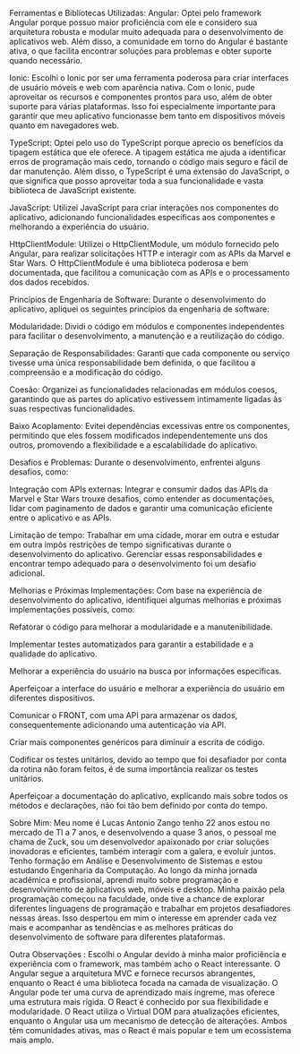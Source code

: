 Ferramentas e Bibliotecas Utilizadas:
Angular: Optei pelo framework Angular porque possuo maior proficiência com ele e considero sua arquitetura robusta e modular muito adequada para o desenvolvimento de aplicativos web. Além disso, a comunidade em torno do Angular é bastante ativa, o que facilita encontrar soluções para problemas e obter suporte quando necessário.

Ionic: Escolhi o Ionic por ser uma ferramenta poderosa para criar interfaces de usuário móveis e web com aparência nativa. Com o Ionic, pude aproveitar os recursos e componentes prontos para uso, além de obter suporte para várias plataformas. Isso foi especialmente importante para garantir que meu aplicativo funcionasse bem tanto em dispositivos móveis quanto em navegadores web.

TypeScript: Optei pelo uso do TypeScript porque aprecio os benefícios da tipagem estática que ele oferece. A tipagem estática me ajuda a identificar erros de programação mais cedo, tornando o código mais seguro e fácil de dar manutenção. Além disso, o TypeScript é uma extensão do JavaScript, o que significa que posso aproveitar toda a sua funcionalidade e vasta biblioteca de JavaScript existente.

JavaScript: Utilizei JavaScript para criar interações nos componentes do aplicativo, adicionando funcionalidades específicas aos componentes e melhorando a experiência do usuário.

HttpClientModule: Utilizei o HttpClientModule, um módulo fornecido pelo Angular, para realizar solicitações HTTP e interagir com as APIs da Marvel e Star Wars. O HttpClientModule é uma biblioteca poderosa e bem documentada, que facilitou a comunicação com as APIs e o processamento dos dados recebidos.




Princípios de Engenharia de Software:
Durante o desenvolvimento do aplicativo, apliquei os seguintes princípios da engenharia de software:

Modularidade: Dividi o código em módulos e componentes independentes para facilitar o desenvolvimento, a manutenção e a reutilização do código.

Separação de Responsabilidades: Garanti que cada componente ou serviço tivesse uma única responsabilidade bem definida, o que facilitou a compreensão e a modificação do código.

Coesão: Organizei as funcionalidades relacionadas em módulos coesos, garantindo que as partes do aplicativo estivessem intimamente ligadas às suas respectivas funcionalidades.

Baixo Acoplamento: Evitei dependências excessivas entre os componentes, permitindo que eles fossem modificados independentemente uns dos outros, promovendo a flexibilidade e a escalabilidade do aplicativo.




Desafios e Problemas:
Durante o desenvolvimento, enfrentei alguns desafios, como:

Integração com APIs externas: Integrar e consumir dados das APIs da Marvel e Star Wars trouxe desafios, como entender as documentações, lidar com paginamento de dados e garantir uma comunicação eficiente entre o aplicativo e as APIs.

Limitação de tempo: Trabalhar em uma cidade, morar em outra e estudar em outra impôs restrições de tempo significativas durante o desenvolvimento do aplicativo. Gerenciar essas responsabilidades e encontrar tempo adequado para o desenvolvimento foi um desafio adicional.




Melhorias e Próximas Implementações:
Com base na experiência de desenvolvimento do aplicativo, identifiquei algumas melhorias e próximas implementações possíveis, como:

Refatorar o código para melhorar a modularidade e a manutenibilidade.

Implementar testes automatizados para garantir a estabilidade e a qualidade do aplicativo.

Melhorar a experiência do usuário na busca por informações específicas.

Aperfeiçoar a interface do usuário e melhorar a experiência do usuário em diferentes dispositivos.

Comunicar o FRONT, com uma API para armazenar os dados, consequentemente adicionando uma autenticação via API.

Criar mais componentes genéricos para diminuir a escrita de código.

Codificar os testes unitários, devido ao tempo que foi desafiador por conta da rotina não foram feitos, é de suma importância realizar os testes
unitários.

Aperfeiçoar a documentação do aplicativo, explicando mais sobre todos os métodos e declarações, não foi tão bem definido por conta do tempo.




Sobre Mim:
Meu nome é Lucas Antonio Zango tenho 22 anos estou no mercado de TI a 7 anos, e desenvolvendo a quase 3 anos, o pessoal me chama de Zuck, sou um desenvolvedor apaixonado por criar soluções inovadoras e eficientes, também interagir com a galera, e evoluir juntos. Tenho formação em Análise e Desenvolvimento de Sistemas e estou estudando Engenharia da Computação. Ao longo da minha jornada acadêmica e profissional, aprendi muito sobre programação e desenvolvimento de aplicativos web, móveis e desktop.
Minha paixão pela programação começou na faculdade, onde tive a chance de explorar diferentes linguagens de programação e trabalhar em projetos desafiadores nessas áreas. Isso despertou em mim o interesse em aprender cada vez mais e acompanhar as tendências e as melhores práticas do desenvolvimento de software para diferentes plataformas.




Outra Observações :
Escolhi o Angular devido à minha maior proficiência e experiência com o framework, mas também acho o React interessante. O Angular segue a arquitetura MVC e fornece recursos abrangentes, enquanto o React é uma biblioteca focada na camada de visualização. O Angular pode ter uma curva de aprendizado mais íngreme, mas oferece uma estrutura mais rígida. O React é conhecido por sua flexibilidade e modularidade. O React utiliza o Virtual DOM para atualizações eficientes, enquanto o Angular usa um mecanismo de detecção de alterações. Ambos têm comunidades ativas, mas o React é mais popular e tem um ecossistema mais amplo.
